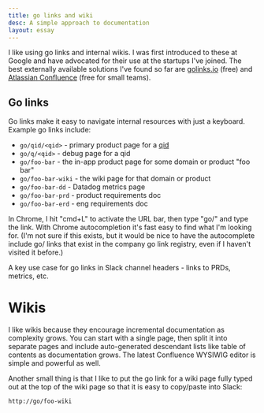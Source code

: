```yaml
---
title: go links and wiki
desc: A simple approach to documentation
layout: essay
---
```


I like using go links and internal wikis. I was first introduced to these at Google and have advocated for their use at the startups I've joined. The best externally available solutions I've found so far are [golinks.io](https://www.golinks.io) (free) and [Atlassian Confluence](https://www.atlassian.com/software/confluence) (free for small teams).

## Go links

Go links make it easy to navigate internal resources with just a keyboard. Example go links include:

- `go/qid/<qid>` - primary product page for a [qid](/essays/qualified-identifiers.html)
- `go/q/<qid>` - debug page for a qid
- `go/foo-bar` - the in-app product page for some domain or product "foo bar"
- `go/foo-bar-wiki` - the wiki page for that domain or product
- `go/foo-bar-dd` - Datadog metrics page
- `go/foo-bar-prd` - product requirements doc
- `go/foo-bar-erd` - eng requirements doc

In Chrome, I hit "cmd+L" to activate the URL bar, then type "go/" and type the link. With Chrome autocompletion it's fast easy to find what I'm looking for. (I'm not sure if this exists, but it would be nice to have the autocomplete include go/ links that exist in the company go link registry, even if I haven't visited it before.) 

A key use case for go links in Slack channel headers - links to PRDs, metrics, etc.

# Wikis

I like wikis because they encourage incremental documentation as complexity grows. You can start with a single page, then split it into separate pages and include auto-generated descendant lists like table of contents as documentation grows. The latest Confluence WYSIWIG editor is simple and powerful as well.

Another small thing is that I like to put the go link for a wiki page fully typed out at the top of the wiki page so that it is easy to copy/paste into Slack:

```
http://go/foo-wiki
```